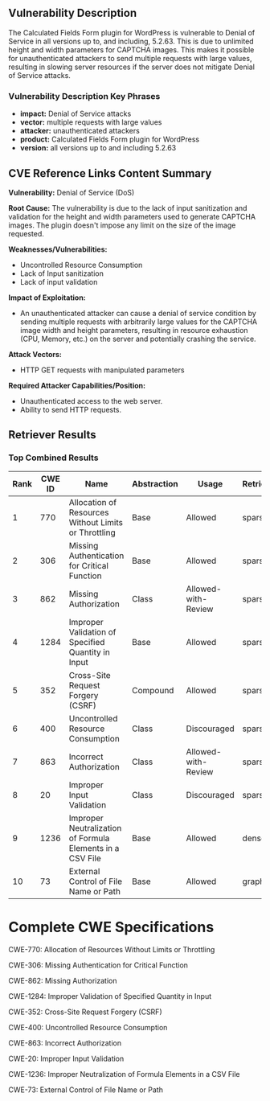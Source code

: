 ## Vulnerability Description
The Calculated Fields Form plugin for WordPress is vulnerable to Denial of Service in all versions up to, and including, 5.2.63. This is due to unlimited height and width parameters for CAPTCHA images. This makes it possible for unauthenticated attackers to send multiple requests with large values, resulting in slowing server resources if the server does not mitigate Denial of Service attacks.

### Vulnerability Description Key Phrases
- **impact:** Denial of Service attacks
- **vector:** multiple requests with large values
- **attacker:** unauthenticated attackers
- **product:** Calculated Fields Form plugin for WordPress
- **version:** all versions up to and including 5.2.63

## CVE Reference Links Content Summary
**Vulnerability:** Denial of Service (DoS)

**Root Cause:** The vulnerability is due to the lack of input sanitization and validation for the height and width parameters used to generate CAPTCHA images. The plugin doesn't impose any limit on the size of the image requested.

**Weaknesses/Vulnerabilities:**
  - Uncontrolled Resource Consumption
  - Lack of Input sanitization
  - Lack of input validation

**Impact of Exploitation:**
  - An unauthenticated attacker can cause a denial of service condition by sending multiple requests with arbitrarily large values for the CAPTCHA image width and height parameters, resulting in resource exhaustion (CPU, Memory, etc.) on the server and potentially crashing the service.

**Attack Vectors:**
  - HTTP GET requests with manipulated parameters

**Required Attacker Capabilities/Position:**
  - Unauthenticated access to the web server.
  - Ability to send HTTP requests.

## Retriever Results

### Top Combined Results

| Rank | CWE ID | Name | Abstraction | Usage  | Retrievers | Individual Scores |
|------|--------|------|-------------|-------|------------|-------------------|
| 1 | 770 | Allocation of Resources Without Limits or Throttling | Base | Allowed | sparse | 0.129 |
| 2 | 306 | Missing Authentication for Critical Function | Base | Allowed | sparse | 0.128 |
| 3 | 862 | Missing Authorization | Class | Allowed-with-Review | sparse | 0.127 |
| 4 | 1284 | Improper Validation of Specified Quantity in Input | Base | Allowed | sparse | 0.126 |
| 5 | 352 | Cross-Site Request Forgery (CSRF) | Compound | Allowed | sparse | 0.125 |
| 6 | 400 | Uncontrolled Resource Consumption | Class | Discouraged | sparse | 0.124 |
| 7 | 863 | Incorrect Authorization | Class | Allowed-with-Review | sparse | 0.120 |
| 8 | 20 | Improper Input Validation | Class | Discouraged | sparse | 0.117 |
| 9 | 1236 | Improper Neutralization of Formula Elements in a CSV File | Base | Allowed | dense | 0.464 |
| 10 | 73 | External Control of File Name or Path | Base | Allowed | graph | 0.002 |



# Complete CWE Specifications

CWE-770: Allocation of Resources Without Limits or Throttling

CWE-306: Missing Authentication for Critical Function

CWE-862: Missing Authorization

CWE-1284: Improper Validation of Specified Quantity in Input

CWE-352: Cross-Site Request Forgery (CSRF)

CWE-400: Uncontrolled Resource Consumption

CWE-863: Incorrect Authorization

CWE-20: Improper Input Validation

CWE-1236: Improper Neutralization of Formula Elements in a CSV File

CWE-73: External Control of File Name or Path